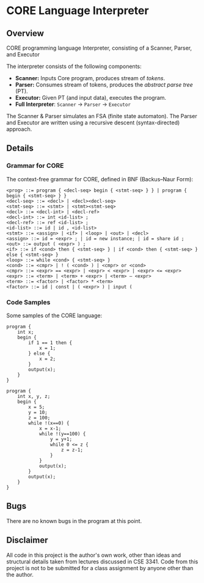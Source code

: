 
# CORE Language Interpreter

## Overview
CORE programming language Interpreter, consisting of a Scanner, Parser, and Executor

The interpreter consists of the following components:
- **Scanner:** Inputs Core program, produces stream of *tokens*.
- **Parser:** Consumes stream of tokens, produces the *abstract parse tree* (PT).
- **Executor:** Given PT (and input data), executes the program.
- **Full Interpreter**: `Scanner` -> `Parser` -> `Executor`

The Scanner & Parser simulates an FSA (finite state automaton).
The Parser and Executor are written using a recursive descent (syntax-directed) approach.

## Details 

### Grammar for CORE
The context-free grammar for CORE, defined in BNF (Backus–Naur Form):

```
<prog> ::= program { <decl-seq> begin { <stmt-seq> } } | program { begin { <stmt-seq> } }
<decl-seq> ::= <decl> | <decl><decl-seq>
<stmt-seq> ::= <stmt> | <stmt><stmt-seq>
<decl> ::= <decl-int> | <decl-ref>
<decl-int> ::= int <id-list> ;
<decl-ref> ::= ref <id-list> ;
<id-list> ::= id | id , <id-list>
<stmt> ::= <assign> | <if> | <loop> | <out> | <decl>
<assign> ::= id = <expr> ; | id = new instance; | id = share id ;
<out> ::= output ( <expr> ) ;
<if> ::= if <cond> then { <stmt-seq> } | if <cond> then { <stmt-seq> } else { <stmt-seq> }
<loop> ::= while <cond> { <stmt-seq> }
<cond> ::= <cmpr> | ! ( <cond> ) | <cmpr> or <cond>
<cmpr> ::= <expr> == <expr> | <expr> < <expr> | <expr> <= <expr>
<expr> ::= <term> | <term> + <expr> | <term> – <expr>
<term> ::= <factor> | <factor> * <term>
<factor> ::= id | const | ( <expr> ) | input ( 
```

### Code Samples
Some samples of the CORE language:

```
program {
	int x;
	begin {
		if 1 == 1 then {
			x = 1;
		} else {
			x = 2;
		}
		output(x);
	}
}
```

```
program {
	int x, y, z;
	begin {
		x = 5;
		y = 10;
		z = 100;
		while !(x==0) {
			x = x-1;
			while !(y==100) {
				y = y+1;
				while 0 <= z {
					z = z-1;
				}
			}
			output(x);
		}
		output(x);
	}
}
```

## Bugs
There are no known bugs in the program at this point.

## Disclaimer
All code in this project is the author's own work, other than ideas and structural details taken from lectures discussed in CSE 3341. Code from this project is not to be submitted for a class assignment by anyone other than the author.
